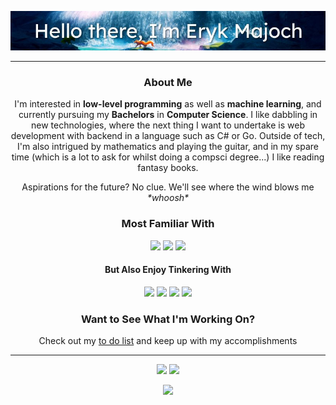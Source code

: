 <p align="center">
  <img src="https://github.com/ErykMajoch/ErykMajoch/blob/main/assets/banner.jpg"></img>
</p>

<hr>

<h3 align="center">About Me</h3>
<p align="center">
    I'm interested in <b>low-level programming</b> as well as <b>machine learning</b>, and currently pursuing my <b>Bachelors</b> in <b>Computer Science</b>. I like dabbling in new technologies, where the next thing I want to undertake is web development with backend in a language such as C# or Go. Outside of tech, I'm also intrigued by mathematics and playing the guitar, and in my spare time (which is a lot to ask for whilst doing a compsci degree...) I like reading fantasy books. 
</p>
<p align="center">
  Aspirations for the future? No clue. We'll see where the wind blows me <i>*whoosh*</i>
</p>

<h3 align="center">Most Familiar With</h3>
<p align="center">
  <img src="https://img.shields.io/badge/C%2B%2B-00599C?style=for-the-badge&logo=c%2B%2B&logoColor=white">
  <img src="https://img.shields.io/badge/Python-14354C?style=for-the-badge&logo=python&logoColor=white">
  <img src="https://img.shields.io/badge/Rust-000000?style=for-the-badge&logo=rust&logoColor=white">
</p>

<h4 align="center">But Also Enjoy Tinkering With</h4>
<p align="center">
  <img src="https://img.shields.io/badge/Ruby-CC342D?style=for-the-badge&logo=ruby&logoColor=white">
  <img src="https://img.shields.io/badge/java-%23ED8B00.svg?style=for-the-badge&logo=openjdk&logoColor=white">
  <img src="https://img.shields.io/badge/JavaScript-F7DF1E?style=for-the-badge&logo=javascript&logoColor=black">
  <img src="https://img.shields.io/badge/c-%2300599C.svg?style=for-the-badge&logo=c&logoColor=white">
</p>

<h3 align="center">Want to See What I'm Working On?</h3>
<p align="center">
  Check out my <a href="https://github.com/ErykMajoch/ToDoList">to do list</a> and keep up with my accomplishments
</p>

<hr>

<p align="center">
  <img src="https://img.shields.io/badge/Arch_Linux-1793D1?style=for-the-badge&logo=arch-linux&logoColor=white">
  <img src="https://img.shields.io/badge/Windows-0078D6?style=for-the-badge&logo=windows&logoColor=white">
</p>

<p align="center">
<img src="https://komarev.com/ghpvc/?username=ErykMajoch&&color=blueviolet&style=flat-square&label=Visitors">
</p>
